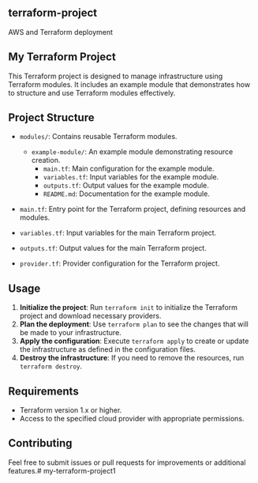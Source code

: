 
## terraform-project

AWS and Terraform deployment

## My Terraform Project

This Terraform project is designed to manage infrastructure using Terraform modules. It includes an example module that demonstrates how to structure and use Terraform modules effectively.

## Project Structure

- `modules/`: Contains reusable Terraform modules.
  - `example-module/`: An example module demonstrating resource creation.
    - `main.tf`: Main configuration for the example module.
    - `variables.tf`: Input variables for the example module.
    - `outputs.tf`: Output values for the example module.
    - `README.md`: Documentation for the example module.

- `main.tf`: Entry point for the Terraform project, defining resources and modules.
- `variables.tf`: Input variables for the main Terraform project.
- `outputs.tf`: Output values for the main Terraform project.
- `provider.tf`: Provider configuration for the Terraform project.

## Usage

1. **Initialize the project**: Run `terraform init` to initialize the Terraform project and download necessary providers.
2. **Plan the deployment**: Use `terraform plan` to see the changes that will be made to your infrastructure.
3. **Apply the configuration**: Execute `terraform apply` to create or update the infrastructure as defined in the configuration files.
4. **Destroy the infrastructure**: If you need to remove the resources, run `terraform destroy`.

## Requirements
- Terraform version 1.x or higher.
- Access to the specified cloud provider with appropriate permissions.

## Contributing
Feel free to submit issues or pull requests for improvements or additional features.# my-terraform-project1
